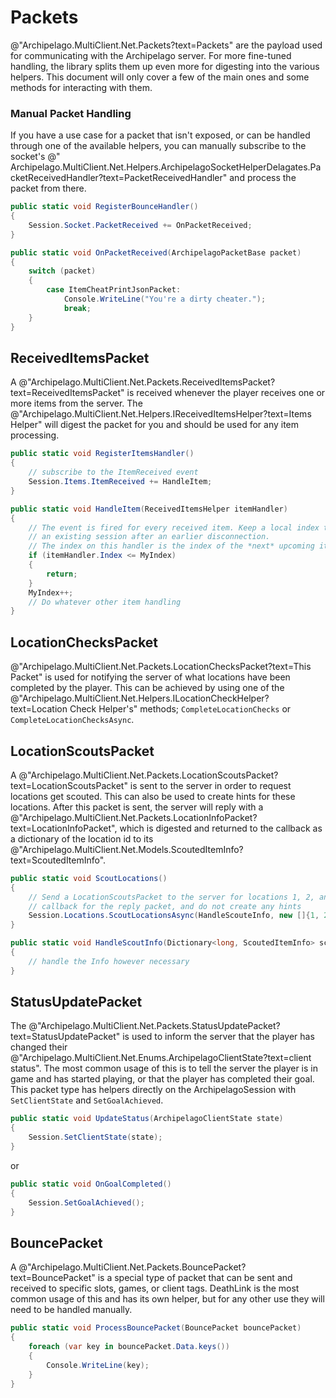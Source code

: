 ﻿# Packets

@"Archipelago.MultiClient.Net.Packets?text=Packets" are the payload used for communicating with the Archipelago server.
For more fine-tuned handling, the library splits them up even more for digesting into the various helpers. This
document will only cover a few of the main ones and some methods for interacting with them.

### Manual Packet Handling

If you have a use case for a packet that isn't exposed, or can be handled through one of the available helpers, you can
manually subscribe to the socket's @"
Archipelago.MultiClient.Net.Helpers.ArchipelagoSocketHelperDelagates.PacketReceivedHandler?text=PacketReceivedHandler"
and process the packet from there.

```csharp
public static void RegisterBounceHandler()
{
    Session.Socket.PacketReceived += OnPacketReceived;
}

public static void OnPacketReceived(ArchipelagoPacketBase packet)
{
    switch (packet)
    {
        case ItemCheatPrintJsonPacket:
            Console.WriteLine("You're a dirty cheater.");
            break;
    }
}
```

## ReceivedItemsPacket

A @"Archipelago.MultiClient.Net.Packets.ReceivedItemsPacket?text=ReceivedItemsPacket" is received whenever the player
receives one or more items from the server. The @"Archipelago.MultiClient.Net.Helpers.IReceivedItemsHelper?text=Items Helper"
will digest the packet for you and should be used for any item processing.

```csharp
public static void RegisterItemsHandler()
{
    // subscribe to the ItemReceived event
    Session.Items.ItemReceived += HandleItem;
}

public static void HandleItem(ReceivedItemsHelper itemHandler)
{
    // The event is fired for every received item. Keep a local index to compare against in the case of continuing
    // an existing session after an earlier disconnection.
    // The index on this handler is the index of the *next* upcoming item, not the current one.
    if (itemHandler.Index <= MyIndex)
    {
        return;
    }
    MyIndex++;
    // Do whatever other item handling
}
```

## LocationChecksPacket

@"Archipelago.MultiClient.Net.Packets.LocationChecksPacket?text=This Packet" is used for notifying the server of what
locations have been completed by the player. This can be achieved by using one of the
@"Archipelago.MultiClient.Net.Helpers.ILocationCheckHelper?text=Location Check Helper's" methods;
`CompleteLocationChecks` or `CompleteLocationChecksAsync`.

## LocationScoutsPacket

A @"Archipelago.MultiClient.Net.Packets.LocationScoutsPacket?text=LocationScoutsPacket" is sent to the server in order
to request locations get scouted. This can also be used to create hints for these locations. After this packet is sent,
the server will reply with a @"Archipelago.MultiClient.Net.Packets.LocationInfoPacket?text=LocationInfoPacket", which
is digested and returned to the callback as a dictionary of the location id to its
@"Archipelago.MultiClient.Net.Models.ScoutedItemInfo?text=ScoutedItemInfo".

```csharp
public static void ScoutLocations()
{
    // Send a LocationScoutsPacket to the server for locations 1, 2, and 3, register `HandleScoutInfo` as the
    // callback for the reply packet, and do not create any hints
    Session.Locations.ScoutLocationsAsync(HandleScouteInfo, new []{1, 2, 3});
}

public static void HandleScoutInfo(Dictionary<long, ScoutedItemInfo> scoutedLocationInfo)
{
    // handle the Info however necessary
}
```

## StatusUpdatePacket

The @"Archipelago.MultiClient.Net.Packets.StatusUpdatePacket?text=StatusUpdatePacket" is used to inform the server that
the player has changed their @"Archipelago.MultiClient.Net.Enums.ArchipelagoClientState?text=client status". The most
common usage of this is to tell the server the player is in game and has started playing, or that the player has
completed their goal. This packet type has helpers directly on the ArchipelagoSession with `SetClientState` and
`SetGoalAchieved`.

```csharp
public static void UpdateStatus(ArchipelagoClientState state)
{
    Session.SetClientState(state);
}
```

or

```csharp
public static void OnGoalCompleted()
{
    Session.SetGoalAchieved();
}
```

## BouncePacket

A @"Archipelago.MultiClient.Net.Packets.BouncePacket?text=BouncePacket" is a special type of packet that can be sent
and received to specific slots, games, or client tags. DeathLink is the most common usage of this and has its own
helper, but for any other use they will need to be handled manually.

```csharp
public static void ProcessBouncePacket(BouncePacket bouncePacket)
{
    foreach (var key in bouncePacket.Data.keys())
    {
        Console.WriteLine(key);
    }
}
```
